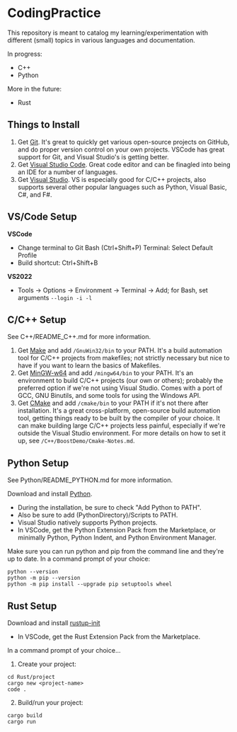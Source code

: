 # CodingPractice
This repository is meant to catalog my learning/experimentation with different (small) topics in various languages and documentation.

In progress:
* C++
* Python

More in the future:
* Rust

## Things to Install

1. Get [Git](https://github.com/git-guides/install-git). It's great to quickly get various open-source projects on GitHub, and do proper version control on your own projects. VSCode has great support for Git, and Visual Studio's is getting better.
2. Get [Visual Studio Code](https://code.visualstudio.com/). Great code editor and can be finagled into being an IDE for a number of languages.
3. Get [Visual Studio](https://visualstudio.microsoft.com/vs/). VS is especially good for C/C++ projects, also supports several other popular languages such as Python, Visual Basic, C#, and F#.

## VS/Code Setup
**VSCode**
* Change terminal to Git Bash (Ctrl+Shift+P) Terminal: Select Default Profile
* Build shortcut: Ctrl+Shift+B

**VS2022**
* Tools -> Options -> Environment -> Terminal -> Add; for Bash, set arguments ```--login -i -l```

## C/C++ Setup

See C++/README_C++.md for more information.

1. Get [Make](https://gnuwin32.sourceforge.net/packages/make.htm) and add ```/GnuWin32/bin``` to your PATH. It's a build automation tool for C/C++ projects from makefiles; not strictly necessary but nice to have if you want to learn the basics of Makefiles.
2. Get [MinGW-w64](https://winlibs.com/) and add ```/mingw64/bin``` to your PATH. It's an environment to build C/C++ projects (our own or others); probably the preferred option if we're not using Visual Studio. Comes with a port of GCC, GNU Binutils, and some tools for using the Windows API.
3. Get [CMake](https://cmake.org/download/) and add ```/cmake/bin``` to your PATH if it's not there after installation. It's a great cross-platform, open-source build automation tool, getting things ready to be built by the compiler of your choice. It can make building large C/C++ projects less painful, especially if we're outside the Visual Studio environment. For more details on how to set it up, see ```/C++/BoostDemo/Cmake-Notes.md```.

## Python Setup

See Python/README_PYTHON.md for more information.

Download and install [Python](https://www.python.org/downloads/).
* During the installation, be sure to check "Add Python to PATH".
* Also be sure to add (PythonDirectory)/Scripts to PATH.
* Visual Studio natively supports Python projects.
* In VSCode, get the Python Extension Pack from the Marketplace, or minimally Python, Python Indent, and Python Environment Manager.

Make sure you can run python and pip from the command line and they're up to date. In a command prompt of your choice:
```
python --version
python -m pip --version
python -m pip install --upgrade pip setuptools wheel
```

## Rust Setup
Download and install [rustup-init](https://www.rust-lang.org/tools/install)
* In VSCode, get the Rust Extension Pack from the Marketplace.

In a command prompt of your choice...
1. Create your project:
```
cd Rust/project
cargo new <project-name>
code .
```

2. Build/run your project:
```
cargo build
cargo run
```

